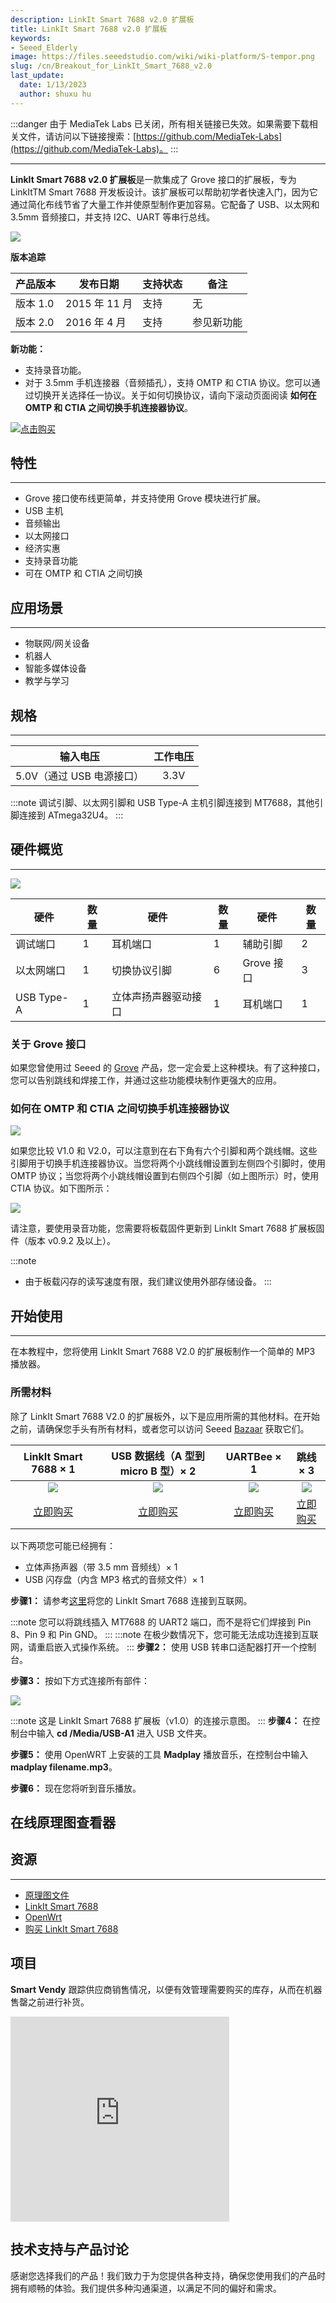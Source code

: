 ```yaml
---
description: LinkIt Smart 7688 v2.0 扩展板
title: LinkIt Smart 7688 v2.0 扩展板
keywords:
- Seeed_Elderly
image: https://files.seeedstudio.com/wiki/wiki-platform/S-tempor.png
slug: /cn/Breakout_for_LinkIt_Smart_7688_v2.0
last_update:
  date: 1/13/2023
  author: shuxu hu
---
```


:::danger
由于 MediaTek Labs 已关闭，所有相关链接已失效。如果需要下载相关文件，请访问以下链接搜索：[https://github.com/MediaTek-Labs](https://github.com/MediaTek-Labs)。
:::

---
**LinkIt Smart 7688 v2.0 扩展板**是一款集成了 Grove 接口的扩展板，专为 LinkItTM Smart 7688 开发板设计。该扩展板可以帮助初学者快速入门，因为它通过简化布线节省了大量工作并使原型制作更加容易。它配备了 USB、以太网和 3.5mm 音频接口，并支持 I2C、UART 等串行总线。

![](https://files.seeedstudio.com/wiki/Breakout_for_LinkIt_Smart_7688_v2_0/image/Breakout_for_LinkIt_Smart_7688_v2.0_product_view_700.jpg)

**版本追踪**

|产品版本         |发布日期         |支持状态         |备注                  |
|------------------|----------------|----------------|-----------------------|
|版本 1.0         |2015 年 11 月   |支持            |无                    |
|版本 2.0         |2016 年 4 月    |支持            |参见新功能            |

**新功能：**

* 支持录音功能。
* 对于 3.5mm 手机连接器（音频插孔），支持 OMTP 和 CTIA 协议。您可以通过切换开关选择任一协议。关于如何切换协议，请向下滚动页面阅读 **如何在 OMTP 和 CTIA 之间切换手机连接器协议**。

[![点击购买](https://files.seeedstudio.com/wiki/Breakout_for_LinkIt_Smart_7688_v2_0/image/300px-Get_One_Now_Banner.png)](https://www.seeedstudio.com/depot/Breakout-for-LinkIt-Smart-7688-v20-p-2641.html)

## 特性
---
* Grove 接口使布线更简单，并支持使用 Grove 模块进行扩展。
* USB 主机
* 音频输出
* 以太网接口
* 经济实惠
* 支持录音功能
* 可在 OMTP 和 CTIA 之间切换

## 应用场景
---
* 物联网/网关设备
* 机器人
* 智能多媒体设备
* 教学与学习

## 规格
---
|输入电压         |工作电压         |
|:---------------:|:---------------:|
|5.0V（通过 USB 电源接口） |3.3V|

:::note
调试引脚、以太网引脚和 USB Type-A 主机引脚连接到 MT7688，其他引脚连接到 ATmega32U4。
:::

## 硬件概览
---
![](https://files.seeedstudio.com/wiki/Breakout_for_LinkIt_Smart_7688_v2_0/image/Breakout_for_LinkIt_Smart_7688_v2.0_hardware_connections_1200_s.jpg)

|硬件            |数量|硬件            |数量|硬件            |数量|
|----------------|---|----------------|---|----------------|---|
|调试端口        |1  |耳机端口        |1  |辅助引脚        |2  |
|以太网端口      |1  |切换协议引脚    |6  |Grove 接口  |3  |
|USB Type-A      |1  |立体声扬声器驱动接口|1|耳机端口        |1  |

### 关于 Grove 接口

如果您曾使用过 Seeed 的 [Grove](https://www.seeedstudio.com/wiki/Grove_System) 产品，您一定会爱上这种模块。有了这种接口，您可以告别跳线和焊接工作，并通过这些功能模块制作更强大的应用。

### 如何在 OMTP 和 CTIA 之间切换手机连接器协议

![](https://files.seeedstudio.com/wiki/Breakout_for_LinkIt_Smart_7688_v2_0/image/Breakout_for_LinkIt_Smart_7688_v2.0_switch_procotol_1200_.jpg)

如果您比较 V1.0 和 V2.0，可以注意到在右下角有六个引脚和两个跳线帽。这些引脚用于切换手机连接器协议。当您将两个小跳线帽设置到左侧四个引脚时，使用 OMTP 协议；当您将两个小跳线帽设置到右侧四个引脚（如上图所示）时，使用 CTIA 协议。如下图所示：

![](https://files.seeedstudio.com/wiki/Breakout_for_LinkIt_Smart_7688_v2_0/image/Breakout_for_LinkIt_Smart_7688_v2.0_CTIA_OMTP_Switch_Manner.JPG)

请注意，要使用录音功能，您需要将板载固件更新到 LinkIt Smart 7688 扩展板固件（版本 v0.9.2 及以上）。

:::note
* 由于板载闪存的读写速度有限，我们建议使用外部存储设备。
:::


## 开始使用
---
在本教程中，您将使用 LinkIt Smart 7688 V2.0 的扩展板制作一个简单的 MP3 播放器。

### 所需材料
除了 LinkIt Smart 7688 V2.0 的扩展板外，以下是应用所需的其他材料。在开始之前，请确保您手头有所有材料，或者您可以访问 Seeed [Bazaar](https://www.seeedstudio.com/) 获取它们。

|LinkIt Smart 7688 × 1|USB 数据线（A 型到 micro B 型）× 2|UARTBee × 1|跳线 × 3|
|:---:|:---:|:---:|:---:|
|![](https://files.seeedstudio.com/wiki/Breakout_for_LinkIt_Smart_7688_v2_0/image/linkit%20smart%207688.jpg)|![](https://files.seeedstudio.com/wiki/Breakout_for_LinkIt_Smart_7688_v2_0/image/48cmUSBc.jpg)|![](https://files.seeedstudio.com/wiki/Breakout_for_LinkIt_Smart_7688_v2_0/image/UartSBee%20V5_01.jpg)|![](https://files.seeedstudio.com/wiki/Breakout_for_LinkIt_Smart_7688_v2_0/image/jw100n.jpg)|
|[立即购买](https://www.seeedstudio.com/Breakout-for-LinkIt-Smart-7688-v2.0-p-2641.html)|[立即购买](https://www.seeedstudio.com/Micro-USB-Cable-48cm-p-1475.html)|[立即购买](https://www.seeedstudio.com/UartSBee-V5-p-1752.html)|[立即购买](https://www.seeedstudio.com/1-pin-dual-female-jumper-wire-100mm-50pcs-pack-p-260.html)|

以下两项您可能已经拥有：
- 立体声扬声器（带 3.5 mm 音频线）× 1
- USB 闪存盘（内含 MP3 格式的音频文件）× 1

**步骤1：** 请参考[这里](https://www.seeedstudio.com/wiki/LinkIt_Smart_7688#Getting_Started)将您的 LinkIt Smart 7688 连接到互联网。

:::note
    您可以将跳线插入 MT7688 的 UART2 端口，而不是将它们焊接到 Pin 8、Pin 9 和 Pin GND。
:::
:::note
    在极少数情况下，您可能无法成功连接到互联网，请重启嵌入式操作系统。
:::
**步骤2：** 使用 USB 转串口适配器打开一个控制台。

**步骤3：** 按如下方式连接所有部件：

![](https://files.seeedstudio.com/wiki/Breakout_for_LinkIt_Smart_7688_v2_0/image/Breakout_for_LinkIt_Smart_7688_demo_connection_New.jpg)

:::note
    这是 LinkIt Smart 7688 扩展板（v1.0）的连接示意图。
:::
**步骤4：** 在控制台中输入 **cd /Media/USB-A1** 进入 USB 文件夹。

**步骤5：** 使用 OpenWRT 上安装的工具 **Madplay** 播放音乐，在控制台中输入 **madplay filename.mp3**。

**步骤6：** 现在您将听到音乐播放。


## 在线原理图查看器

<div className="altium-ecad-viewer" data-project-src="https://files.seeedstudio.com/wiki/Breakout_for_LinkIt_Smart_7688_v2_0/resource/Breakout_for_LinkIt_Smart_7688_v2.0_schematic_files.zip" style={{borderRadius: '0px 0px 4px 4px', height: 500, borderStyle: 'solid', borderWidth: 1, borderColor: 'rgb(241, 241, 241)', overflow: 'hidden', maxWidth: 1280, maxHeight: 700, boxSizing: 'border-box'}}>
</div>



## 资源
---

* [原理图文件](https://files.seeedstudio.com/wiki/Breakout_for_LinkIt_Smart_7688_v2_0/resource/Breakout_for_LinkIt_Smart_7688_v2.0_schematic_files.zip)
* [LinkIt Smart 7688](https://www.seeedstudio.com/wiki/LinkIt_Smart_7688)
* [OpenWrt](http://wiki.openwrt.org/doc/howto/user.beginner)
* [购买 LinkIt Smart 7688](https://www.seeedstudio.com/depot/LinkIt-Smart-7688-p-2573.html?cPath=122_142)

## 项目

**Smart Vendy** 跟踪供应商销售情况，以便有效管理需要购买的库存，从而在机器售罄之前进行补货。

<iframe frameborder='0' height='327.5' scrolling='no' src='https://www.hackster.io/sainath-komakula/smart-vendy-cd197e/embed' width='350'></iframe>

## 技术支持与产品讨论

感谢您选择我们的产品！我们致力于为您提供各种支持，确保您使用我们的产品时拥有顺畅的体验。我们提供多种沟通渠道，以满足不同的偏好和需求。

<div class="button_tech_support_container">
<a href="https://forum.seeedstudio.com/" class="button_forum"></a> 
<a href="https://www.seeedstudio.com/contacts" class="button_email"></a>
</div>

<div class="button_tech_support_container">
<a href="https://discord.gg/eWkprNDMU7" class="button_discord"></a> 
<a href="https://github.com/Seeed-Studio/wiki-documents/discussions/69" class="button_discussion"></a>
</div>